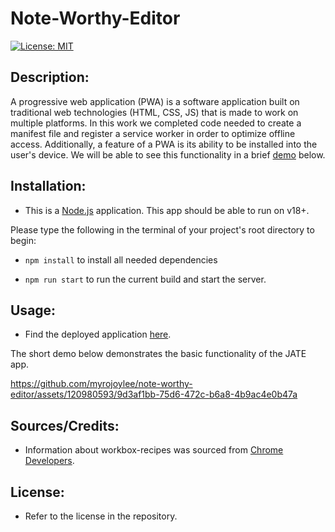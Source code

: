 # Note-Worthy-Editor

[![License: MIT](https://img.shields.io/badge/License-MIT-yellow.svg)](https://opensource.org/licenses/MIT)

## Description:

A progressive web application (PWA) is a software application built on traditional web technologies (HTML, CSS, JS) that is made to work on multiple platforms. In this work we completed code needed to create a manifest file and register a service worker in order to optimize offline access. Additionally, a feature of a PWA is its ability to be installed into the user's device. We will be able to see this functionality in a brief [demo](#usage) below.

## Installation:

- This is a [Node.js](https://nodejs.org/en) application. This app should be able to run on v18+.

Please type the following in the terminal of your project's root directory to begin:

- `npm install` to install all needed dependencies

- `npm run start` to run the current build and start the server.

## Usage:

- Find the deployed application [here](https://note-worthy-editor-994ec6cf6337.herokuapp.com/).

The short demo below demonstrates the basic functionality of the JATE app.

https://github.com/myrojoylee/note-worthy-editor/assets/120980593/9d3af1bb-75d6-472c-b6a8-4b9ac4e0b47a

## Sources/Credits:

- Information about workbox-recipes was sourced from [Chrome Developers](https://developer.chrome.com/docs/workbox/modules/workbox-recipes/).

## License:

- Refer to the license in the repository.
